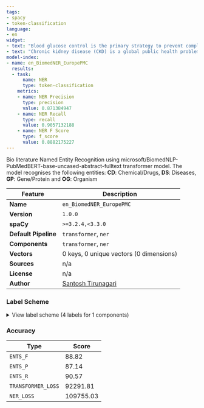 ```yaml
---
tags:
- spacy
- token-classification
language:
- en
widget:
- text: "Blood glucose control is the primary strategy to prevent complications in diabetes. At the onset of kidney disease, therapies that inhibit components of the renin angiotensin system (RAS) are also indicated, but these approaches are not wholly effective. Here, we show that once daily administration of the novel glucose lowering agent, empagliflozin, an SGLT2 inhibitor which targets the kidney to block glucose reabsorption, has the potential to improve kidney disease in type 2 diabetes. In male db/db mice, a 10-week treatment with empagliflozin attenuated the diabetes-induced upregulation of profibrotic gene markers, fibronectin and transforming-growth-factor-beta. Other molecular (collagen IV and connective tissue growth factor) and histological (tubulointerstitial total collagen and glomerular collagen IV accumulation) benefits were seen upon dual therapy with metformin. Albuminuria, urinary markers of tubule damage (kidney injury molecule-1, KIM-1 and neutrophil gelatinase-associated lipocalin, NGAL), kidney growth, and glomerulosclerosis, however, were not improved with empagliflozin or metformin, and plasma and intra-renal renin activity was enhanced with empagliflozin. In this model, blood glucose lowering with empagliflozin attenuated some molecular and histological markers of fibrosis but, as per treatment with metformin, did not provide complete renoprotection. Further research to refine the treatment regimen in type 2 diabetes and nephropathy is warranted."
- text: "Chronic kidney disease (CKD) is a global public health problem, and its prevalence is gradually increasing, mainly due to an increase in the number of patients with type 2 diabetes mellitus (T2DM) [1,2,3,4].  Human multidrug and toxin extrusion member 2 (MATE2-K, SLC47A2) plays an important role in the renal elimination of various clinical drugs including the antidiabetic drug metformin. The goal of this study was to characterize genetic variants of MATE2-K and determine their association with the pharmacokinetics of metformin."
model-index:
- name: en_BiomedNER_EuropePMC
  results:
  - task:
      name: NER
      type: token-classification
    metrics:
    - name: NER Precision
      type: precision
      value: 0.871384947
    - name: NER Recall
      type: recall
      value: 0.9057132188
    - name: NER F Score
      type: f_score
      value: 0.8882175227
---
```

Bio literature Named Entity Recognition using microsoft/BiomedNLP-PubMedBERT-base-uncased-abstract-fulltext transformer model. The model recognises the following entities:
**CD**: Chemical/Drugs, **DS**: Diseases, **GP**: Gene/Protein and **OG**: Organism

| Feature | Description |
| --- | --- |
| **Name** | `en_BiomedNER_EuropePMC` |
| **Version** | `1.0.0` |
| **spaCy** | `>=3.2.4,<3.3.0` |
| **Default Pipeline** | `transformer`, `ner` |
| **Components** | `transformer`, `ner` |
| **Vectors** | 0 keys, 0 unique vectors (0 dimensions) |
| **Sources** | n/a |
| **License** | n/a |
| **Author** | [Santosh Tirunagari](https://europepmc.org/) |

### Label Scheme

<details>

<summary>View label scheme (4 labels for 1 components)</summary>

| Component | Labels |
| --- | --- |
| **`ner`** | `CD`, `DS`, `GP`, `OG` |

</details>

### Accuracy

| Type | Score |
| --- | --- |
| `ENTS_F` | 88.82 |
| `ENTS_P` | 87.14 |
| `ENTS_R` | 90.57 |
| `TRANSFORMER_LOSS` | 92291.81 |
| `NER_LOSS` | 109755.03 |